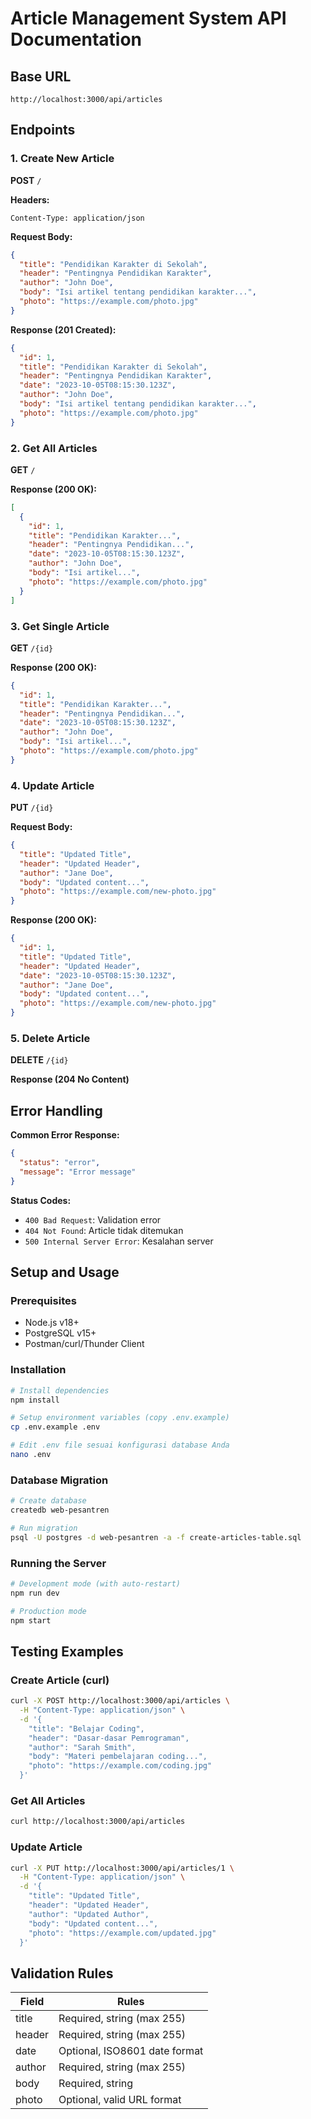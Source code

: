 # Article Management System API Documentation

## Base URL
`http://localhost:3000/api/articles`

## Endpoints

### 1. Create New Article
**POST** `/`

**Headers:**
```http
Content-Type: application/json
```

**Request Body:**
```json
{
  "title": "Pendidikan Karakter di Sekolah",
  "header": "Pentingnya Pendidikan Karakter",
  "author": "John Doe",
  "body": "Isi artikel tentang pendidikan karakter...",
  "photo": "https://example.com/photo.jpg"
}
```

**Response (201 Created):**
```json
{
  "id": 1,
  "title": "Pendidikan Karakter di Sekolah",
  "header": "Pentingnya Pendidikan Karakter",
  "date": "2023-10-05T08:15:30.123Z",
  "author": "John Doe",
  "body": "Isi artikel tentang pendidikan karakter...",
  "photo": "https://example.com/photo.jpg"
}
```

### 2. Get All Articles
**GET** `/`

**Response (200 OK):**
```json
[
  {
    "id": 1,
    "title": "Pendidikan Karakter...",
    "header": "Pentingnya Pendidikan...",
    "date": "2023-10-05T08:15:30.123Z",
    "author": "John Doe",
    "body": "Isi artikel...",
    "photo": "https://example.com/photo.jpg"
  }
]
```

### 3. Get Single Article
**GET** `/{id}`

**Response (200 OK):**
```json
{
  "id": 1,
  "title": "Pendidikan Karakter...",
  "header": "Pentingnya Pendidikan...",
  "date": "2023-10-05T08:15:30.123Z",
  "author": "John Doe",
  "body": "Isi artikel...",
  "photo": "https://example.com/photo.jpg"
}
```

### 4. Update Article
**PUT** `/{id}`

**Request Body:**
```json
{
  "title": "Updated Title",
  "header": "Updated Header",
  "author": "Jane Doe",
  "body": "Updated content...",
  "photo": "https://example.com/new-photo.jpg"
}
```

**Response (200 OK):**
```json
{
  "id": 1,
  "title": "Updated Title",
  "header": "Updated Header",
  "date": "2023-10-05T08:15:30.123Z",
  "author": "Jane Doe",
  "body": "Updated content...",
  "photo": "https://example.com/new-photo.jpg"
}
```

### 5. Delete Article
**DELETE** `/{id}`

**Response (204 No Content)**

## Error Handling

**Common Error Response:**
```json
{
  "status": "error",
  "message": "Error message"
}
```

**Status Codes:**
- `400 Bad Request`: Validation error
- `404 Not Found`: Article tidak ditemukan
- `500 Internal Server Error`: Kesalahan server

## Setup and Usage

### Prerequisites
- Node.js v18+
- PostgreSQL v15+
- Postman/curl/Thunder Client

### Installation
```bash
# Install dependencies
npm install

# Setup environment variables (copy .env.example)
cp .env.example .env

# Edit .env file sesuai konfigurasi database Anda
nano .env
```

### Database Migration
```bash
# Create database
createdb web-pesantren

# Run migration
psql -U postgres -d web-pesantren -a -f create-articles-table.sql
```

### Running the Server
```bash
# Development mode (with auto-restart)
npm run dev

# Production mode
npm start
```

## Testing Examples

### Create Article (curl)
```bash
curl -X POST http://localhost:3000/api/articles \
  -H "Content-Type: application/json" \
  -d '{
    "title": "Belajar Coding",
    "header": "Dasar-dasar Pemrograman",
    "author": "Sarah Smith",
    "body": "Materi pembelajaran coding...",
    "photo": "https://example.com/coding.jpg"
  }'
```

### Get All Articles
```bash
curl http://localhost:3000/api/articles
```

### Update Article
```bash
curl -X PUT http://localhost:3000/api/articles/1 \
  -H "Content-Type: application/json" \
  -d '{
    "title": "Updated Title",
    "header": "Updated Header",
    "author": "Updated Author",
    "body": "Updated content...",
    "photo": "https://example.com/updated.jpg"
  }'
```

## Validation Rules

| Field   | Rules                          |
|---------|--------------------------------|
| title   | Required, string (max 255)     |
| header  | Required, string (max 255)     |
| date    | Optional, ISO8601 date format  |
| author  | Required, string (max 255)     |
| body    | Required, string               |
| photo   | Optional, valid URL format     |